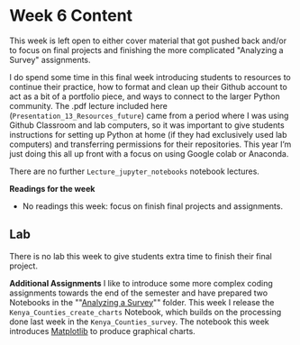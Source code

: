 # Week 6 Content
This week is left open to either cover material that got pushed back and/or to focus on final projects and finishing the more complicated "Analyzing a Survey" assignments.

 I do spend some time in this final week introducing students to resources to continue their practice, how to format and clean up their Github account to act as a bit of a portfolio piece, and ways to connect to the larger Python community. The .pdf lecture included here (`Presentation_13_Resources_future`) came from a period where I was using Github Classroom and lab computers, so it was important to give students instructions for setting up Python at home (if they had exclusively used lab computers) and transferring permissions for their repositories. This year I’m just doing this all up front with a focus on using Google colab or Anaconda.

There are no further `Lecture_jupyter_notebooks` notebook lectures.

**Readings for the week**
- No readings this week: focus on finish final projects and assignments.


## Lab
There is no lab this week to give students extra time to finish their final project.

**Additional Assignments**
I like to introduce some more complex coding assignments towards the end of the semester and have prepared two Notebooks in the ""[Analyzing a Survey](https://github.com/Shadrock/online-python-course/tree/master/Analyzing_a_Survey_Assignment)"" folder. This week I release the `Kenya_Counties_create_charts` Notebook, which builds on the processing done last week in the `Kenya_Counties_survey`. The notebook this week introduces [Matplotlib](https://matplotlib.org/) to produce graphical charts.  
